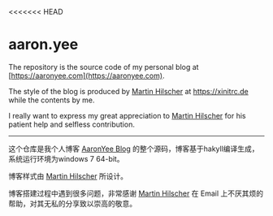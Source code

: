 <<<<<<< HEAD
# aaron.yee

The repository is the source code of my personal blog at [https://aaronyee.com](https://aaronyee.com).

The style of the blog is produced by [Martin Hilscher](https://xinitrc.de) at https://xinitrc.de while the contents by me.

I really want to express my great appreciation to [Martin Hilscher](https://xinitrc.de) for his patient help and selfless contribution.

---

这个仓库是我个人博客 [AaronYee Blog](https://aaronyee.com) 的整个源码，博客基于hakyll编译生成，系统运行环境为windows 7 64-bit。

博客样式由 [Martin Hilscher](https://xinitrc.de) 所设计。

博客搭建过程中遇到很多问题，非常感谢 [Martin Hilscher](https://xinitrc.de) 在 Email 上不厌其烦的帮助，对其无私的分享致以崇高的敬意。
